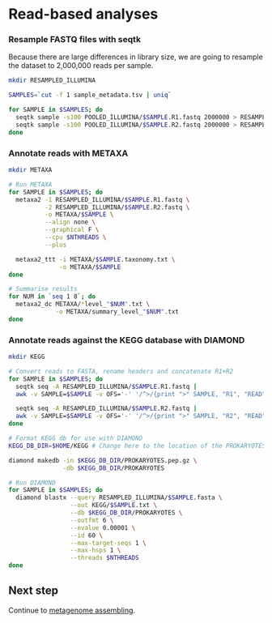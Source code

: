 # Read-based analyses

### Resample FASTQ files with seqtk

Because there are large differences in library size, we are going to resample the dataset to 2,000,000 reads per sample.

```bash
mkdir RESAMPLED_ILLUMINA

SAMPLES=`cut -f 1 sample_metadata.tsv | uniq`

for SAMPLE in $SAMPLES; do
  seqtk sample -s100 POOLED_ILLUMINA/$SAMPLE.R1.fastq 2000000 > RESAMPLED_ILLUMINA/$SAMPLE.R1.fastq
  seqtk sample -s100 POOLED_ILLUMINA/$SAMPLE.R2.fastq 2000000 > RESAMPLED_ILLUMINA/$SAMPLE.R2.fastq
done
```

### Annotate reads with METAXA

```bash
mkdir METAXA

# Run METAXA
for SAMPLE in $SAMPLES; do
  metaxa2 -1 RESAMPLED_ILLUMINA/$SAMPLE.R1.fastq \
          -2 RESAMPLED_ILLUMINA/$SAMPLE.R2.fastq \
          -o METAXA/$SAMPLE \
          --align none \
          --graphical F \
          --cpu $NTHREADS \
          --plus

  metaxa2_ttt -i METAXA/$SAMPLE.taxonomy.txt \
              -o METAXA/$SAMPLE
done

# Summarise results
for NUM in `seq 1 8`; do
  metaxa2_dc METAXA/*level_"$NUM".txt \
             -o METAXA/summary_level_"$NUM".txt
done
```

### Annotate reads against the KEGG database with DIAMOND

```bash
mkdir KEGG

# Convert reads to FASTA, rename headers and concatenate R1+R2
for SAMPLE in $SAMPLES; do
  seqtk seq -A RESAMPLED_ILLUMINA/$SAMPLE.R1.fastq |
  awk -v SAMPLE=$SAMPLE -v OFS='-' '/^>/{print ">" SAMPLE, "R1", "READ", ++i; next}{print}' >> RESAMPLED_ILLUMINA/$SAMPLE.fasta

  seqtk seq -A RESAMPLED_ILLUMINA/$SAMPLE.R2.fastq |
  awk -v SAMPLE=$SAMPLE -v OFS='-' '/^>/{print ">" SAMPLE, "R2", "READ", ++i; next}{print}' >> RESAMPLED_ILLUMINA/$SAMPLE.fasta
done

# Format KEGG db for use with DIAMOND
KEGG_DB_DIR=$HOME/KEGG # Change here to the location of the PROKARYOTES.pep.gz file in your system

diamond makedb -in $KEGG_DB_DIR/PROKARYOTES.pep.gz \
               -db $KEGG_DB_DIR/PROKARYOTES

# Run DIAMOND
for SAMPLE in $SAMPLES; do
  diamond blastx --query RESAMPLED_ILLUMINA/$SAMPLE.fasta \
                 --out KEGG/$SAMPLE.txt \
                 --db $KEGG_DB_DIR/PROKARYOTES \
                 --outfmt 6 \
                 --evalue 0.00001 \
                 --id 60 \
                 --max-target-seqs 1 \
                 --max-hsps 1 \
                 --threads $NTHREADS
done
```

## Next step

Continue to [metagenome assembling](03-assembling.md).

